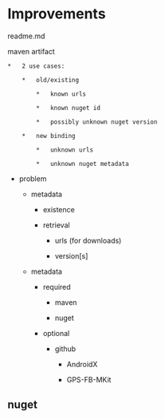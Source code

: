 # Improvements

readme.md

maven artifact 

    *   2 use cases:

        *   old/existing

            *   known urls

            *   known nuget id

            *   possibly unknown nuget version

        *   new binding

            *   unknown urls

            *   unknown nuget metadata

*   problem 

    *   metadata 
    
        *   existence

        *   retrieval

            *   urls (for downloads)

            *   version[s]

    *   metadata

        *   required
    
            *   maven

            *   nuget

        *   optional

            *   github

                *   AndroidX

                *   GPS-FB-MKit

## nuget


